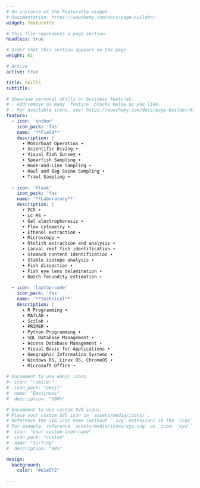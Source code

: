 ```yaml
---
# An instance of the Featurette widget.
# Documentation: https://wowchemy.com/docs/page-builder/
widget: featurette

# This file represents a page section.
headless: true

# Order that this section appears on the page.
weight: 61

# Active
active: true

title: Skills
subtitle:

# Showcase personal skills or business features.
# - Add/remove as many `feature` blocks below as you like.
# - For available icons, see: https://wowchemy.com/docs/page-builder/#icons
feature:
  - icon: 'anchor'
    icon_pack: 'fas'
    name: '**Field**'
    description: |
      ∙ Motorboat Operation ∙  
      ∙ Scientific Diving ∙  
      ∙ Visual Fish Survey ∙  
      ∙ Spearfish Sampling ∙  
      ∙ Hook-and-Line Sampling ∙  
      ∙ Haul and Bag Seine Sampling ∙  
      ∙ Trawl Sampling ∙
  
  - icon: 'flask'
    icon_pack: 'fas'
    name: '**Laboratory**'
    description: |
      ∙ PCR ∙  
      ∙ LC-MS ∙  
      ∙ Gel electrophoresis ∙  
      ∙ Flow cytometry ∙  
      ∙ Ethanol extraction ∙  
      ∙ Microscopy ∙  
      ∙ Otolith extraction and analysis ∙  
      ∙ Larval reef fish identification ∙  
      ∙ Stomach content identification ∙  
      ∙ Stable isotope analysis ∙  
      ∙ Fish dissection ∙  
      ∙ Fish eye lens delamination ∙  
      ∙ Batch fecundity estimation ∙  
  
  - icon: 'laptop-code'
    icon_pack: 'fas'
    name: '**Technical**'
    description: |
      ∙ R Programming ∙  
      ∙ MATLAB ∙  
      ∙ Scilab ∙  
      ∙ PRIMER ∙  
      ∙ Python Programming ∙
      ∙ SQL Database Management ∙
      ∙ Access Database Management ∙  
      ∙ Visual Basic for Applications ∙  
      ∙ Geographic Information Systems ∙  
      ∙ Windows OS, Linux OS, ChromeOS ∙  
      ∙ Microsoft Office ∙  
  
# Uncomment to use emoji icons.
#- icon: ":smile:"
#  icon_pack: "emoji"
#  name: "Emojiness"
#  description: "100%"

# Uncomment to use custom SVG icons.
# Place your custom SVG icon in `assets/media/icons/`.
# Reference the SVG icon name (without `.svg` extension) in the `icon` field.
# For example, reference `assets/media/icons/xyz.svg` as `icon: 'xyz'`
#- icon: "your-custom-icon-name"
#  icon_pack: "custom"
#  name: "Surfing"
#  description: "90%"

design:
  background:
    color: "#e1e5f2"

---
```

